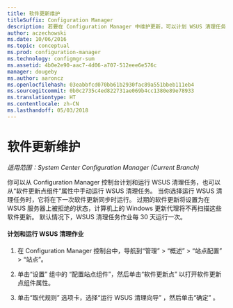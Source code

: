 ```yaml
---
title: 软件更新维护
titleSuffix: Configuration Manager
description: 若要在 Configuration Manager 中维护更新，可以计划 WSUS 清理任务，也可以手动运行它。
author: aczechowski
ms.date: 10/06/2016
ms.topic: conceptual
ms.prod: configuration-manager
ms.technology: configmgr-sum
ms.assetid: 4b0e2e90-aac7-4d06-a707-512eee6e576c
manager: dougeby
ms.author: aaroncz
ms.openlocfilehash: 03eabbfcd070bb61b2930fac89a551bbeb111eb4
ms.sourcegitcommit: 0b0c2735c4ed822731ae069b4cc1380e89e78933
ms.translationtype: HT
ms.contentlocale: zh-CN
ms.lasthandoff: 05/03/2018
---
```

# <a name="software-updates-maintenance"></a>软件更新维护

*适用范围：System Center Configuration Manager (Current Branch)*

你可以从 Configuration Manager 控制台计划和运行 WSUS 清理任务，也可以从“软件更新点组件”属性中手动运行 WSUS 清理任务。 当你选择运行 WSUS 清理任务时，它将在下一次软件更新同步时运行。 过期的软件更新将设置为在 WSUS 服务器上被拒绝的状态，计算机上的 Windows 更新代理将不再扫描这些软件更新。 默认情况下，WSUS 清理任务作业每 30 天运行一次。  

#### <a name="to-schedule-and-run-the-wsus-cleanup-job"></a>计划和运行 WSUS 清理作业  

1.  在 Configuration Manager 控制台中，导航到“管理” > “概述” > “站点配置” > “站点”。  

2.  单击“设置”  组中的  “配置站点组件”，然后单击“软件更新点”  以打开软件更新点组件属性。  

3.  单击“取代规则”  选项卡，选择“运行 WSUS 清理向导” ，然后单击“确定” 。

